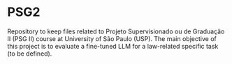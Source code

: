# PSG2
Repository to keep files related to Projeto Supervisionado ou de Graduação II (PSG II) course at University of São Paulo (USP). The main objective of this project is to evaluate a fine-tuned LLM for a law-related specific task (to be defined).
